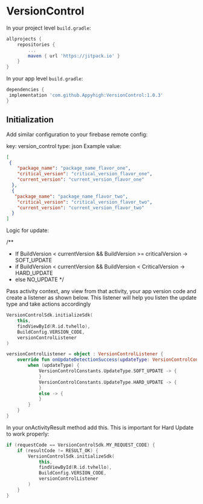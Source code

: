 # VersionControl

In your project level  `build.gradle`:

```groovy
allprojects {
	repositories {
		...
		maven { url 'https://jitpack.io' }
	}
}
```

In your app level `build.gradle`:

```groovy
dependencies {
 implementation 'com.github.Appyhigh:VersionControl:1.0.3'
}
```
## Initialization

Add similar configuration to your firebase remote config:

key: version_control
type: json
Example value:

```json
[
 {
    "package_name": "package_name_flavor_one",
    "critical_version": "critical_version_flavor_one",
    "current_version": "current_version_flavor_one"
  },
  {
   "package_name": "package_name_flavor_two",
    "critical_version": "critical_version_flavor_two",
    "current_version": "current_version_flavor_two"
  }
]
```
Logic for update:

/**
* If BuildVersion < currentVersion && BuildVersion >= criticalVersion -> SOFT_UPDATE
* if BuildVersion < currentVersion && BuildVersion < CriticalVersion -> HARD_UPDATE
* else NO_UPDATE
*/

Pass activity context, any view from that activity, your app version code and create a listener as shown below. This listener will help you listen the update type and take actions accordingly

```kotlin
VersionControlSdk.initializeSdk(
    this,
    findViewById(R.id.tvhello),
    BuildConfig.VERSION_CODE,
    versionControlListener
)

versionControlListener = object : VersionControlListener {
    override fun onUpdateDetectionSuccess(updateType: VersionControlConstants.UpdateType) {
        when (updateType) {
            VersionControlConstants.UpdateType.SOFT_UPDATE -> {
            }
            VersionControlConstants.UpdateType.HARD_UPDATE -> {
            }
            else -> {
            }
        }
    }
}
```

In your onActivityResult method add this. This is important for Hard Update to work properly:

```kotlin
if (requestCode == VersionControlSdk.MY_REQUEST_CODE) {
    if (resultCode != RESULT_OK) {
        VersionControlSdk.initializeSdk(
            this,
            findViewById(R.id.tvhello),
            BuildConfig.VERSION_CODE,
            versionControlListener
        )
    }
}
```

